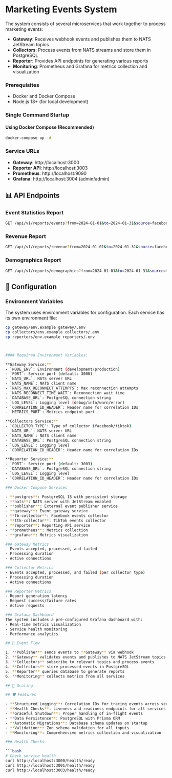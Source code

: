 # Marketing Events System

The system consists of several microservices that work together to process marketing events:

- **Gateway**: Receives webhook events and publishes them to NATS JetStream topics
- **Collectors**: Process events from NATS streams and store them in PostgreSQL
- **Reporter**: Provides API endpoints for generating various reports
- **Monitoring**: Prometheus and Grafana for metrics collection and visualization

### Prerequisites

- Docker and Docker Compose
- Node.js 18+ (for local development)

### Single Command Startup

#### Using Docker Compose (Recommended)
```bash
docker-compose up -d
```

### Service URLs

- **Gateway**: http://localhost:3000
- **Reporter API**: http://localhost:3003
- **Prometheus**: http://localhost:9090
- **Grafana**: http://localhost:3004 (admin/admin)

## 📊 API Endpoints

### Event Statistics Report
```bash
GET /api/v1/reports/events?from=2024-01-01&to=2024-01-31&source=facebook&funnelStage=top
```

### Revenue Report
```bash
GET /api/v1/reports/revenue?from=2024-01-01&to=2024-01-31&source=facebook
```

### Demographics Report
```bash
GET /api/v1/reports/demographics?from=2024-01-01&to=2024-01-31&source=tiktok
```

## 🔧 Configuration

### Environment Variables

The system uses environment variables for configuration. Each service has its own environment file:

```bash
cp gateway/env.example gateway/.env
cp collectors/env.example collectors/.env
cp reporters/env.example reporters/.env



#### Required Environment Variables:

**Gateway Service:**
- `NODE_ENV`: Environment (development/production)
- `PORT`: Service port (default: 3000)
- `NATS_URL`: NATS server URL
- `NATS_NAME`: NATS client name
- `NATS_MAX_RECONNECT_ATTEMPTS`: Max reconnection attempts
- `NATS_RECONNECT_TIME_WAIT`: Reconnection wait time
- `DATABASE_URL`: PostgreSQL connection string
- `LOG_LEVEL`: Logging level (debug/info/warn/error)
- `CORRELATION_ID_HEADER`: Header name for correlation IDs
- `METRICS_PORT`: Metrics endpoint port

**Collectors Service:**
- `COLLECTOR_TYPE`: Type of collector (facebook/tiktok)
- `NATS_URL`: NATS server URL
- `NATS_NAME`: NATS client name
- `DATABASE_URL`: PostgreSQL connection string
- `LOG_LEVEL`: Logging level
- `CORRELATION_ID_HEADER`: Header name for correlation IDs

**Reporter Service:**
- `PORT`: Service port (default: 3003)
- `DATABASE_URL`: PostgreSQL connection string
- `LOG_LEVEL`: Logging level
- `CORRELATION_ID_HEADER`: Header name for correlation IDs

### Docker Compose Services

- **postgres**: PostgreSQL 15 with persistent storage
- **nats**: NATS server with JetStream enabled
- **publisher**: External event publisher service
- **gateway**: Event gateway service
- **fb-collector**: Facebook events collector
- **ttk-collector**: TikTok events collector
- **reporter**: Reporting API service
- **prometheus**: Metrics collection
- **grafana**: Metrics visualization

### Gateway Metrics
- Events accepted, processed, and failed
- Processing duration
- Active connections

### Collector Metrics
- Events accepted, processed, and failed (per collector type)
- Processing duration
- Active connections

### Reporter Metrics
- Report generation latency
- Request success/failure rates
- Active requests

### Grafana Dashboard
The system includes a pre-configured Grafana dashboard with:
- Real-time metrics visualization
- Service health monitoring
- Performance analytics

## 🔄 Event Flow

1. **Publisher** sends events to **Gateway** via webhook
2. **Gateway** validates events and publishes to NATS JetStream topics
3. **Collectors** subscribe to relevant topics and process events
4. **Collectors** store processed events in PostgreSQL
5. **Reporter** queries database to generate reports
6. **Monitoring** collects metrics from all services

## 🚀 Scaling

## 🛡️ Features

- **Structured Logging**: Correlation IDs for tracing events across services
- **Health Checks**: Liveness and readiness endpoints for all services
- **Graceful Shutdown**: Proper handling of in-flight events
- **Data Persistence**: PostgreSQL with Prisma ORM
- **Automatic Migrations**: Database schema updates on startup
- **Validation**: Zod schema validation for all inputs
- **Monitoring**: Comprehensive metrics collection and visualization

### Health Checks

```bash
# Check service health
curl http://localhost:3000/health/ready
curl http://localhost:3001/health/ready
curl http://localhost:3003/health/ready
```


